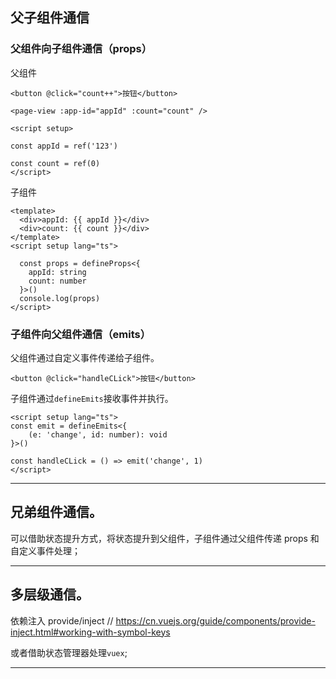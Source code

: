## 父子组件通信

### 父组件向子组件通信（props）
父组件
```vue
<button @click="count++">按钮</button>

<page-view :app-id="appId" :count="count" />

<script setup>

const appId = ref('123')

const count = ref(0)
</script>
```
子组件
```vue
<template>
  <div>appId: {{ appId }}</div>
  <div>count: {{ count }}</div>
</template>
<script setup lang="ts">

  const props = defineProps<{
    appId: string
    count: number
  }>()
  console.log(props)
</script>
```

### 子组件向父组件通信（emits）

父组件通过自定义事件传递给子组件。
```vue
<button @click="handleCLick">按钮</button>
```
子组件通过`defineEmits`接收事件并执行。
```vue
<script setup lang="ts">
const emit = defineEmits<{
    (e: 'change', id: number): void
}>()

const handleCLick = () => emit('change', 1)
</script>
```
---

## 兄弟组件通信。

可以借助状态提升方式，将状态提升到父组件，子组件通过父组件传递 props 和自定义事件处理；

---

## 多层级通信。

依赖注入 provide/inject // https://cn.vuejs.org/guide/components/provide-inject.html#working-with-symbol-keys

或者借助状态管理器处理`vuex`;

---
